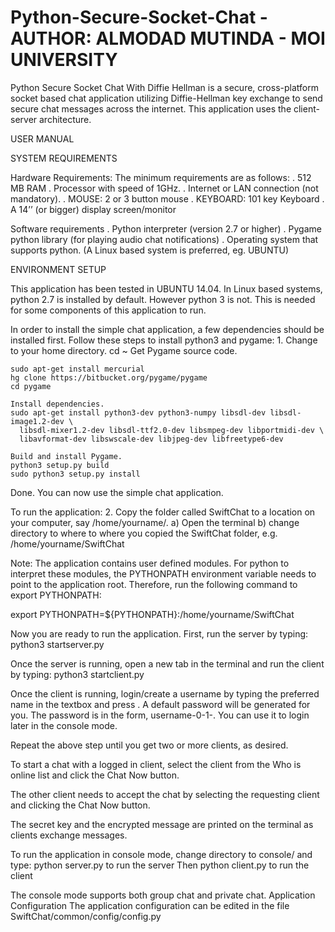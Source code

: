 Python-Secure-Socket-Chat - AUTHOR: ALMODAD MUTINDA - MOI UNIVERSITY
=====================================================================

Python Secure Socket Chat With Diffie Hellman is a secure, cross-platform socket based chat application utilizing Diffie-Hellman key exchange to send secure chat messages across the internet. This application uses the client-server architecture.

USER MANUAL

SYSTEM REQUIREMENTS

Hardware Requirements:
The minimum requirements are as follows:
.	512 MB RAM
.	Processor with speed of 1GHz.
.	Internet or LAN connection (not mandatory).
.	MOUSE: 2 or 3 button mouse
.	KEYBOARD: 101 key Keyboard
.	A 14’’ (or bigger) display screen/monitor

Software requirements
.	Python interpreter (version 2.7 or higher)
.	Pygame python library (for playing audio chat notifications)
.	Operating system that supports python. (A Linux based system is preferred, eg. UBUNTU) 

ENVIRONMENT SETUP

This application has been tested in UBUNTU 14.04.
In Linux based systems, python 2.7 is installed by default. However python 3 is not. This is needed for some components of this application to run.

In order to install the simple chat application, a few dependencies should be installed first. Follow these steps to install python3 and pygame:
1.
    Change to your home directory.
    cd ~
    Get Pygame source code.

    sudo apt-get install mercurial
    hg clone https://bitbucket.org/pygame/pygame
    cd pygame

    Install dependencies.
    sudo apt-get install python3-dev python3-numpy libsdl-dev libsdl-image1.2-dev \
      libsdl-mixer1.2-dev libsdl-ttf2.0-dev libsmpeg-dev libportmidi-dev \
      libavformat-dev libswscale-dev libjpeg-dev libfreetype6-dev

    Build and install Pygame.
    python3 setup.py build
    sudo python3 setup.py install 
Done. You can now use the simple chat application. 

To run the application:
2. Copy the folder called SwiftChat to a location on your computer, say /home/yourname/.
a)  Open the terminal
b) change directory to where to where you copied the SwiftChat folder, e.g.
     /home/yourname/SwiftChat

Note: The application contains user defined modules. For python to interpret these modules, the PYTHONPATH environment variable needs to point to the application root. Therefore, run the following command to export PYTHONPATH:

export PYTHONPATH=${PYTHONPATH}:/home/yourname/SwiftChat

Now you are ready to run the application. First, run the server by typing:
python3 startserver.py

Once the server is running, open a new tab in the terminal and run the client by typing:
python3 startclient.py

Once the client is running, login/create a username by typing the preferred name in the textbox and press <Enter>.  A default password will be generated for you. The password is in the form, username-0-1-. You can use it to login later in the console mode.

Repeat the above step until you get two or more clients, as desired.

To start a chat with a logged in client, select the client from the Who is online list and click the Chat Now button.

The other client needs to accept the chat by selecting the requesting client and clicking the Chat Now button.

The secret key and the encrypted message are printed on the terminal as clients exchange messages.

To run the application in console mode, change directory to console/ and type:
python server.py to run the server
Then 
python client.py to run the client

The console mode supports both group chat and private chat.
Application Configuration
The application configuration can be edited in the file SwiftChat/common/config/config.py


